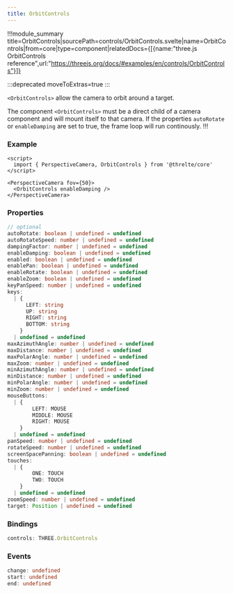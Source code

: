 ```yaml
---
title: OrbitControls
---
```


!!!module_summary title=OrbitControls|sourcePath=controls/OrbitControls.svelte|name=OrbitControls|from=core|type=component|relatedDocs={[{name:"three.js OrbitControls reference",url:"https://threejs.org/docs/#examples/en/controls/OrbitControls"}]}

:::deprecated moveToExtras=true
:::

`<OrbitControls>` allow the camera to orbit around a target.

The component `<OrbitControls>` must be a direct child of a camera component and will mount itself to that camera.
If the properties `autoRotate` or `enableDamping` are set to true, the frame loop will run continously.
!!!

### Example

```svelte
<script>
  import { PerspectiveCamera, OrbitControls } from '@threlte/core'
</script>

<PerspectiveCamera fov={50}>
  <OrbitControls enableDamping />
</PerspectiveCamera>
```

### Properties

```ts
// optional
autoRotate: boolean | undefined = undefined
autoRotateSpeed: number | undefined = undefined
dampingFactor: number | undefined = undefined
enableDamping: boolean | undefined = undefined
enabled: boolean | undefined = undefined
enablePan: boolean | undefined = undefined
enableRotate: boolean | undefined = undefined
enableZoom: boolean | undefined = undefined
keyPanSpeed: number | undefined = undefined
keys:
  | {
      LEFT: string
      UP: string
      RIGHT: string
      BOTTOM: string
    }
  | undefined = undefined
maxAzimuthAngle: number | undefined = undefined
maxDistance: number | undefined = undefined
maxPolarAngle: number | undefined = undefined
maxZoom: number | undefined = undefined
minAzimuthAngle: number | undefined = undefined
minDistance: number | undefined = undefined
minPolarAngle: number | undefined = undefined
minZoom: number | undefined = undefined
mouseButtons:
  | {
        LEFT: MOUSE
        MIDDLE: MOUSE
        RIGHT: MOUSE
    }
  | undefined = undefined
panSpeed: number | undefined = undefined
rotateSpeed: number | undefined = undefined
screenSpacePanning: boolean | undefined = undefined
touches:
  | {
        ONE: TOUCH
        TWO: TOUCH
    }
  | undefined = undefined
zoomSpeed: number | undefined = undefined
target: Position | undefined = undefined
```

### Bindings

```ts
controls: THREE.OrbitControls
```

### Events

```ts
change: undefined
start: undefined
end: undefined
```
